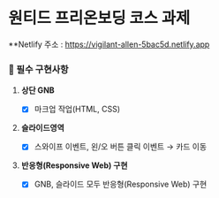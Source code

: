 # 원티드 프리온보딩 코스 과제
**Netlify 주소 : https://vigilant-allen-5bac5d.netlify.app

### 🏹 필수 구현사항

1. **상단 GNB**
   - [x] 마크업 작업(HTML, CSS)
2. **슬라이드영역**

   - [x] 스와이프 이벤트, 왼/오 버튼 클릭 이벤트 → 카드 이동

3. **반응형(Responsive Web) 구현**
   - [x] GNB, 슬라이드 모두 반응형(Responsive Web) 구현
